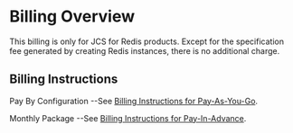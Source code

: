 ﻿# Billing Overview

This billing is only for JCS for Redis products. Except for the specification fee generated by creating Redis instances, there is no additional charge.

## Billing Instructions
Pay By Configuration
--See  [Billing Instructions for Pay-As-You-Go](https://docs.jdcloud.com/cn/billing/postpay).

Monthly Package
--See [Billing Instructions for Pay-In-Advance](https://docs.jdcloud.com/cn/billing/prepay).
